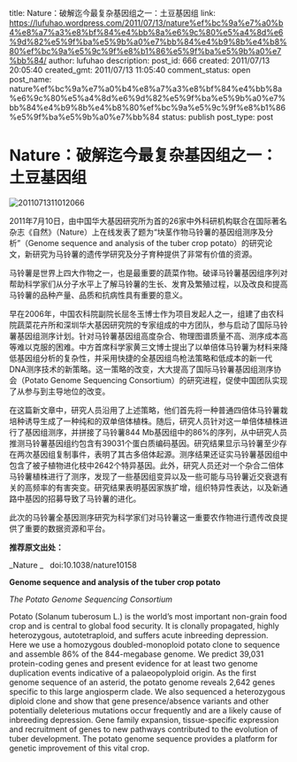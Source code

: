 title: Nature：破解迄今最复杂基因组之一：土豆基因组
link: https://lufuhao.wordpress.com/2011/07/13/nature%ef%bc%9a%e7%a0%b4%e8%a7%a3%e8%bf%84%e4%bb%8a%e6%9c%80%e5%a4%8d%e6%9d%82%e5%9f%ba%e5%9b%a0%e7%bb%84%e4%b9%8b%e4%b8%80%ef%bc%9a%e5%9c%9f%e8%b1%86%e5%9f%ba%e5%9b%a0%e7%bb%84/
author: lufuhao
description: 
post_id: 666
created: 2011/07/13 20:05:40
created_gmt: 2011/07/13 11:05:40
comment_status: open
post_name: nature%ef%bc%9a%e7%a0%b4%e8%a7%a3%e8%bf%84%e4%bb%8a%e6%9c%80%e5%a4%8d%e6%9d%82%e5%9f%ba%e5%9b%a0%e7%bb%84%e4%b9%8b%e4%b8%80%ef%bc%9a%e5%9c%9f%e8%b1%86%e5%9f%ba%e5%9b%a0%e7%bb%84
status: publish
post_type: post

# Nature：破解迄今最复杂基因组之一：土豆基因组

![2011071311012066](http://lufuhao.files.wordpress.com/2011/07/2011071311012066_thumb.jpg)

2011年7月10日，由中国华大基因研究所为首的26家中外科研机构联合在国际著名杂志《自然》（Nature）上在线发表了题为“块茎作物马铃薯的基因组测序及分析”（Genome sequence and analysis of the tuber crop potato）的研究论文，新研究为马铃薯的遗传学研究及分子育种提供了非常有价值的资源。 

马铃薯是世界上四大作物之一，也是最重要的蔬菜作物。破译马铃薯基因组序列对帮助科学家们从分子水平上了解马铃薯的生长、发育及繁殖过程，以及改良和提高马铃薯的品种产量、品质和抗病性具有重要的意义。 

早在2006年，中国农科院副院长屈冬玉博士作为项目发起人之一，组建了由农科院蔬菜花卉所和深圳华大基因研究院的专家组成的中方团队，参与启动了国际马铃薯基因组测序计划。针对马铃薯基因组高度杂合、物理图谱质量不高、测序成本高等难以克服的困难。中方首席科学家黄三文博士提出了以单倍体马铃薯为材料来降低基因组分析的复杂性，并采用快捷的全基因组鸟枪法策略和低成本的新一代DNA测序技术的新策略。这一策略的改变，大大提高了国际马铃薯基因组测序协会（Potato Genome Sequencing Consortium）的研究进程，促使中国团队实现了从参与到主导地位的改变。 

在这篇新文章中，研究人员沿用了上述策略，他们首先将一种普通四倍体马铃薯栽培种诱导生成了一种纯和的双单倍体植株。随后，研究人员针对这一单倍体植株进行了基因组测序，并拼接了马铃薯844 Mb基因组中的86%的序列，从中研究人员推测马铃薯基因组约包含有39031个蛋白质编码基因。研究结果显示马铃薯至少存在两次基因组复制事件，表明了其古多倍体起源。测序结果还证实马铃薯基因组中包含了被子植物进化枝中2642个特异基因。此外，研究人员还对一个杂合二倍体马铃薯植株进行了测序，发现了一些基因组变异以及一些可能与马铃薯近交衰退有关的高频率的有害突变。研究结果表明基因家族扩增，组织特异性表达，以及新通路中基因的招募导致了马铃薯的进化。 

此次的马铃薯全基因测序研究为科学家们对马铃薯这一重要农作物进行遗传改良提供了重要的数据资源和平台。 

**推荐原文出处：**

_Nature _   doi:10.1038/nature10158 

**Genome sequence and analysis of the tuber crop potato**

_The Potato Genome Sequencing Consortium_

Potato (Solanum tuberosum L.) is the world’s most important non-grain food crop and is central to global food security. It is clonally propagated, highly heterozygous, autotetraploid, and suffers acute inbreeding depression. Here we use a homozygous doubled-monoploid potato clone to sequence and assemble 86% of the 844-megabase genome. We predict 39,031 protein-coding genes and present evidence for at least two genome duplication events indicative of a palaeopolyploid origin. As the first genome sequence of an asterid, the potato genome reveals 2,642 genes specific to this large angiosperm clade. We also sequenced a heterozygous diploid clone and show that gene presence/absence variants and other potentially deleterious mutations occur frequently and are a likely cause of inbreeding depression. Gene family expansion, tissue-specific expression and recruitment of genes to new pathways contributed to the evolution of tuber development. The potato genome sequence provides a platform for genetic improvement of this vital crop.